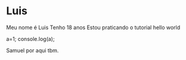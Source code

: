 # Luis

Meu nome é Luis
Tenho 18 anos
Estou praticando o tutorial hello world

a=1;
console.log(a);

Samuel por aqui tbm.
